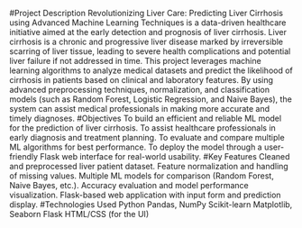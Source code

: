 #Project Description
Revolutionizing Liver Care: Predicting Liver Cirrhosis using Advanced Machine Learning Techniques is a data-driven healthcare initiative aimed at the early detection and prognosis of liver cirrhosis. Liver cirrhosis is a chronic and progressive liver disease marked by irreversible scarring of liver tissue, leading to severe health complications and potential liver failure if not addressed in time.
This project leverages machine learning algorithms to analyze medical datasets and predict the likelihood of cirrhosis in patients based on clinical and laboratory features. By using advanced preprocessing techniques, normalization, and classification models (such as Random Forest, Logistic Regression, and Naive Bayes), the system can assist medical professionals in making more accurate and timely diagnoses.
#Objectives
To build an efficient and reliable ML model for the prediction of liver cirrhosis.
To assist healthcare professionals in early diagnosis and treatment planning.
To evaluate and compare multiple ML algorithms for best performance.
To deploy the model through a user-friendly Flask web interface for real-world usability.
#Key Features
Cleaned and preprocessed liver patient dataset.
Feature normalization and handling of missing values.
Multiple ML models for comparison (Random Forest, Naive Bayes, etc.).
Accuracy evaluation and model performance visualization.
Flask-based web application with input form and prediction display.
#Technologies Used
Python
Pandas, NumPy
Scikit-learn
Matplotlib, Seaborn
Flask
HTML/CSS (for the UI)
